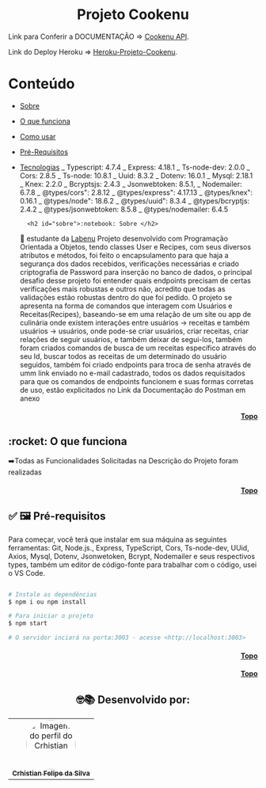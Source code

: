 <h1 align="center">Projeto Cookenu</h1>

<p>Link para Conferir a DOCUMENTAÇÃO => <a href="https://documenter.getpostman.com/view/19720614/VUjTihGb" target="_blank">Cookenu API</a>.</p>
<p>Link do Deploy Heroku => <a href="https://projeto-labook-crhis.herokuapp.com" target="_blank">Heroku-Projeto-Cookenu</a>.</p>

<h1 id="topo">Conteúdo</h1>

- [Sobre](#sobre)

- [O que funciona](#funciona)

- [Como usar](#como-usar)

- [Pré-Requisitos](#pré-requisitos)

- [Tecnologias](#tecnologias)
  _ Typescript: 4.7.4
  _ Express: 4.18.1
  _ Ts-node-dev: 2.0.0
  _ Cors: 2.8.5
  _ Ts-node: 10.8.1
  _ Uuid: 8.3.2
  _ Dotenv: 16.0.1
  _ Mysql: 2.18.1
  _ Knex: 2.2.0
  _ Bcryptsjs: 2.4.3
  _ Jsonwebtoken: 8.5.1,
  _ Nodemailer: 6.7.8
  _ @types/cors": 2.8.12
  _ @types/express": 4.17.13
  _ @types/knex": 0.16.1
  _ @types/node": 18.6.2
  _ @types/uuid": 8.3.4
  _ @types/bcryptjs: 2.4.2
  _ @types/jsonwebtoken: 8.5.8
  _ @types/nodemailer: 6.4.5

        <h2 id="sobre">:notebook: Sobre </h2>

  💬 estudante da <a href="http://www.labenu.com.br" target="_blank">Labenu</a> Projeto desenvolvido com Programação Orientada a Objetos, tendo classes User e Recipes, com seus diversos atributos e métodos, foi feito o encapsulamento para que haja a segurança dos dados recebidos, verificações necessárias e criado criptografia de Password para inserção no banco de dados, o principal desafio desse projeto foi entender quais endpoints precisam de certas verificações mais robustas e outros não, acredito que todas as validações estão robustas dentro do que foi pedido.
  O projeto se apresenta na forma de comandos que interagem com Usuários e Receitas(Recipes), baseando-se em uma relação de um site ou app de culinária onde existem interações entre usuários -> receitas e também usuários -> usuários, onde pode-se criar usuários, criar receitas, criar relações de seguir usuários, e também deixar de segui-los, também foram criados comandos de busca de  um receitas específico através do seu Id, buscar todos as receitas de um determinado do usuário seguidos, também foi criado endpoints para troca de senha através de umm link enviado no e-mail cadastrado, todos os dados requisitados para que os comandos de endpoints funcionem e suas formas corretas de uso, estão explicitados no Link da Documentação do Postman em anexo
  <h4 align="right"><a href="#topo">Topo</a></h4>

<h2 id="funciona">:rocket: O que funciona </h2>
➡️Todas as Funcionalidades Solicitadas na Descrição do Projeto foram realizadas<br>

<h4 align="right"><a href="#topo">Topo</a></h4>

<h2 id="pre-requisitos">✅ 🖼️ Pré-requisitos </h2>
Para começar, você terá que  instalar em sua máquina as seguintes ferramentas: Git, Node.js., Express, TypeScript, Cors, Ts-node-dev, UUid, Axios, Mysql, Dotenv, Jsonwetoken, Bcrypt, Nodemailer e seus respectivos types, também um editor de código-fonte para trabalhar com o código, usei o VS Code.

```bash

# Instale as dependências
$ npm i ou npm install

# Para iniciar o projeto
$ npm start

# O servidor inciará na porta:3003 - acesse <http://localhost:3003>
```

<h4 align="right"><a href="#topo">Topo</a></h4>

<h4 align="right"><a href="#topo">Topo</a></h4>

<h2 align="center">
🤓📚
Desenvolvido por: 
</h2>
<table align="center">
  <tr>
      <td align="center"><a href="https://github.com/crhisfoz">
        <img src="https://avatars.githubusercontent.com/u/89948060?v=4" style="border-radius: 50%" width="100px" alt="Imagem do perfil do Crhistian"/>
      <br />
        <sub><b>Crhistian Felipe da Silva</b></sub>
      <br />
      </td>    
</table>
